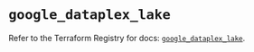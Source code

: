# `google_dataplex_lake`

Refer to the Terraform Registry for docs: [`google_dataplex_lake`](https://registry.terraform.io/providers/hashicorp/google/6.8.0/docs/resources/dataplex_lake).
